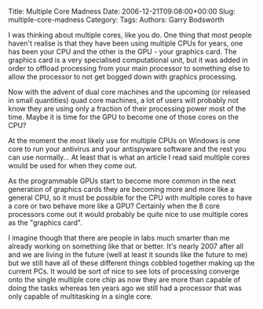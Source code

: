 Title: Multiple Core Madness
Date: 2006-12-21T09:08:00+00:00
Slug: multiple-core-madness
Category: 
Tags: 
Authors: Garry Bodsworth

I was thinking about multiple cores, like you do.  One thing that most people haven't realise is that they have been using multiple CPUs for years, one has been your CPU and the other is the GPU - your graphics card.  The graphics card is a very specialised computational unit, but it was added in order to offload processing from your main processor to something else to allow the processor to not get bogged down with graphics processing.

Now with the advent of dual core machines and the upcoming (or released in small quantities) quad core machines, a lot of users will probably not know they are using only a fraction of their processing power most of the time.  Maybe it is time for the GPU to become one of those cores on the CPU?

At the moment the most likely use for multiple CPUs on Windows is one core to run your antivirus and your antispyware software and the rest you can use normally...  At least that is what an article I read said multiple cores would be used for when they come out.

As the programmable GPUs start to become more common in the next generation of graphics cards they are becoming more and more like a general CPU, so it must be possible for the CPU with multiple cores to have a core or two behave more like a GPU?  Certainly when the 8 core processors come out it would probably be quite nice to use multiple cores as the "graphics card".

I imagine though that there are people in labs much smarter than me already working on something like that or better.  It's nearly 2007 after all and we are living in the future (well at least it sounds like the future to me) but we still have all of these different things cobbled together making up the current PCs.  It would be sort of nice to see lots of processing converge onto the single multiple core chip as now they are more than capable of doing the tasks whereas ten years ago we still had a processor that was only capable of multitasking in a single core.
